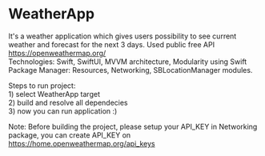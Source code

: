 # WeatherApp

It's a weather application which gives users possibility to see current weather and forecast for the next 3 days. Used public free API https://openweathermap.org/<br />
Technologies: Swift, SwiftUI, MVVM architecture, Modularity using Swift Package Manager: Resources, Networking, SBLocationManager modules.

Steps to run project:<br /> 
    1) select WeatherApp target<br />
    2) build and resolve all dependecies<br />
    3) now you can run application :)<br />

Note: Before building the project, please setup your API_KEY in Networking package, you can create API_KEY on https://home.openweathermap.org/api_keys
